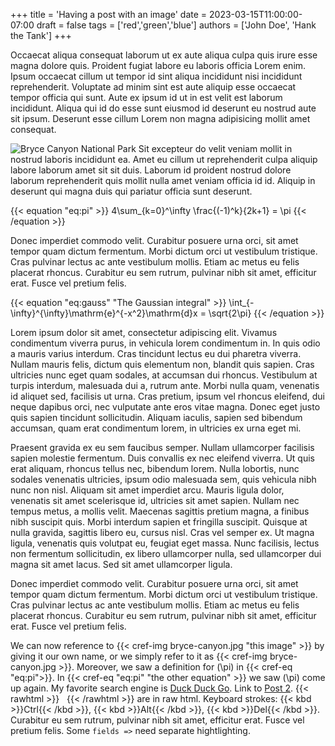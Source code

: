 +++
title = 'Having a post with an image'
date = 2023-03-15T11:00:00-07:00
draft = false
tags = ['red','green','blue']
authors = ['John Doe', 'Hank the Tank']
+++

Occaecat aliqua consequat laborum ut ex aute aliqua culpa quis irure esse magna dolore quis.
Proident fugiat labore eu laboris officia Lorem enim.
Ipsum occaecat cillum ut tempor id sint aliqua incididunt nisi incididunt reprehenderit.
Voluptate ad minim sint est aute aliquip esse occaecat tempor officia qui sunt.
Aute ex ipsum id ut in est velit est laborum incididunt.
Aliqua qui id do esse sunt eiusmod id deserunt eu nostrud aute sit ipsum.
Deserunt esse cillum Lorem non magna adipisicing mollit amet consequat.

![Bryce Canyon National Park](bryce-canyon.jpg)
Sit excepteur do velit veniam mollit in nostrud laboris incididunt ea.
Amet eu cillum ut reprehenderit culpa aliquip labore laborum amet sit sit duis.
Laborum id proident nostrud dolore laborum reprehenderit quis mollit nulla amet veniam officia id id.
Aliquip in deserunt qui magna duis qui pariatur officia sunt deserunt.

{{< equation "eq:pi" >}}
4\sum_{k=0}^\infty \frac{(-1)^k}{2k+1} = \pi
{{< /equation >}}

Donec imperdiet commodo velit.
Curabitur posuere urna orci, sit amet tempor quam dictum fermentum.
Morbi dictum orci ut vestibulum tristique.
Cras pulvinar lectus ac ante vestibulum mollis.
Etiam ac metus eu felis placerat rhoncus.
Curabitur eu sem rutrum, pulvinar nibh sit amet, efficitur erat.
Fusce vel pretium felis.

{{< equation "eq:gauss" "The Gaussian integral" >}}
\int_{-\infty}^{\infty}\mathrm{e}^{-x^2}\mathrm{d}x = \sqrt{2\pi}
{{< /equation >}}

Lorem ipsum dolor sit amet, consectetur adipiscing elit.
Vivamus condimentum viverra purus, in vehicula lorem condimentum in.
In quis odio a mauris varius interdum.
Cras tincidunt lectus eu dui pharetra viverra.
Nullam mauris felis, dictum quis elementum non, blandit quis sapien.
Cras ultricies nunc eget quam sodales, at accumsan dui rhoncus.
Vestibulum at turpis interdum, malesuada dui a, rutrum ante.
Morbi nulla quam, venenatis id aliquet sed, facilisis ut urna.
Cras pretium, ipsum vel rhoncus eleifend, dui neque dapibus orci, nec vulputate ante eros vitae magna.
Donec eget justo quis sapien tincidunt sollicitudin.
Aliquam iaculis, sapien sed bibendum accumsan, quam erat condimentum lorem, in ultricies ex urna eget mi.

Praesent gravida ex eu sem faucibus semper.
Nullam ullamcorper facilisis sapien molestie fermentum.
Duis convallis ex nec eleifend viverra.
Ut quis erat aliquam, rhoncus tellus nec, bibendum lorem.
Nulla lobortis, nunc sodales venenatis ultricies, ipsum odio malesuada sem, quis vehicula nibh nunc non nisl.
Aliquam sit amet imperdiet arcu.
Mauris ligula dolor, venenatis sit amet scelerisque id, ultricies sit amet sapien.
Nullam nec tempus metus, a mollis velit.
Maecenas sagittis pretium magna, a finibus nibh suscipit quis.
Morbi interdum sapien et fringilla suscipit.
Quisque at nulla gravida, sagittis libero eu, cursus nisl.
Cras vel semper ex.
Ut magna ligula, venenatis quis volutpat eu, feugiat eget massa.
Nunc facilisis, lectus non fermentum sollicitudin, ex libero ullamcorper nulla, sed ullamcorper dui magna sit amet lacus.
Sed sit amet ullamcorper ligula.

Donec imperdiet commodo velit.
Curabitur posuere urna orci, sit amet tempor quam dictum fermentum.
Morbi dictum orci ut vestibulum tristique.
Cras pulvinar lectus ac ante vestibulum mollis.
Etiam ac metus eu felis placerat rhoncus.
Curabitur eu sem rutrum, pulvinar nibh sit amet, efficitur erat.
Fusce vel pretium felis.

We can now reference to {{< cref-img bryce-canyon.jpg "this image" >}} by giving it our own name, or we simply refer to it as {{< cref-img bryce-canyon.jpg >}}.
Moreover, we saw a definition for \(\pi\) in {{< cref-eq "eq:pi">}}. 
In {{< cref-eq "eq:pi" "the other equation" >}} we saw \(\pi\) come up again.
My favorite search engine is [Duck Duck Go](https://duckduckgo.com).
Link to [Post 2](/posts/post-2).
{{< rawhtml >}}
 <i class="ri ri-x-outline"></i>&nbsp;<i class="ri ri-ririsharp-outline"></i>
 {{< /rawhtml >}}
 are in raw html.
 Keyboard strokes: {{< kbd >}}Ctrl{{< /kbd >}}, {{< kbd >}}Alt{{< /kbd >}}, {{< kbd >}}Del{{< /kbd >}}.
 Curabitur eu sem rutrum, pulvinar nibh sit amet, efficitur erat.
Fusce vel pretium felis.
Some `fields =>` need separate hightlighting.